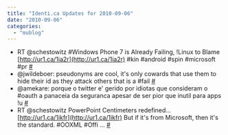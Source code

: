 ```yaml
---
title: "Identi.ca Updates for 2010-09-06"
date: "2010-09-06"
categories: 
  - "mublog"
---
```


- RT @schestowitz #Windows Phone 7 is Already Failing, !Linux to Blame [http://ur1.ca/1ia2r](http://ur1.ca/1ia2r) #kin #android #spin #microsoft #pr [#](http://identi.ca/notice/49140634)
- @jwildeboer: pseudonyms are cool, it's only cowards that use them to hide their id as they attack others that is a #fail [#](http://identi.ca/notice/49141141)
- @amekare: porque o twitter e' gerido por idiotas que consideram o #oauth a panaceia da seguranca apesar de ser pior que inutil para apps !u [#](http://identi.ca/notice/49186705)
- RT @schestowitz PowerPoint Centimeters redefined... [http://ur1.ca/1ikfr](http://ur1.ca/1ikfr) But if it's from Microsoft, then it's the standard. #OOXML #Offi ... [#](http://identi.ca/notice/49199640)
